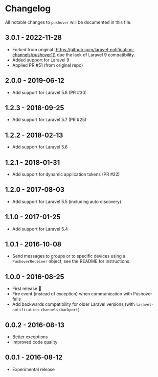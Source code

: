 # Changelog

All notable changes to `pushover` will be documented in this file.

## 3.0.1 - 2022-11-28
- Forked from original [https://github.com/laravel-notification-channels/pushover]() due the lack of Laravel 9 compatibility.
- Added support for Laravel 9
- Applied PR #51 (from original repo)

## 2.0.0 - 2019-06-12
- Add support for Laravel 5.8 (PR #30)

## 1.2.3 - 2018-09-25
- Add support for Laravel 5.7 (PR #25)

## 1.2.2 - 2018-02-13
- Add support for Laravel 5.6

## 1.2.1 - 2018-01-31
- Add support for dynamic application tokens (PR #22)

## 1.2.0 - 2017-08-03
- Add support for Laravel 5.5 (including auto discovery)

## 1.1.0 - 2017-01-25
- Add support for Laravel 5.4

## 1.0.1 - 2016-10-08
- Send messages to groups or to specific devices using a `PushoverReceiver` object, see the README for instructions

## 1.0.0 - 2016-08-25
- First release :tada:
- Fire event (instead of exception) when communication with Pushover fails
- Add backwards compatibility for older Laravel versions (with `laravel-notification-channels/backport`)

## 0.0.2 - 2016-08-13
- Better exceptions
- Improved code quality

## 0.0.1 - 2016-08-12
- Experimental release

